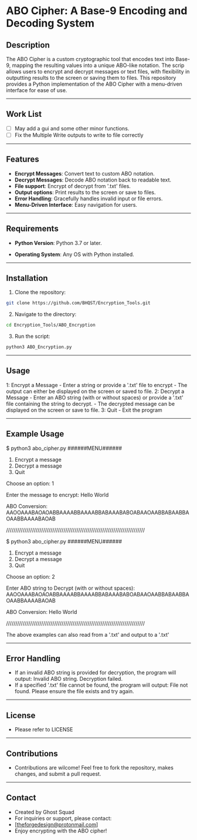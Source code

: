 # ABO Cipher: A Base-9 Encoding and Decoding System

## Description
The ABO Cipher is a custom cryptographic tool that encodes text into Base-9, mapping 
the resulting values into a unique ABO-like notation. The scrip allows users to encrypt and 
decrypt messages or text files, with flexibility in outputting results to the screen or saving 
them to files. This repository provides a Python implementation of the ABO Cipher with 
a menu-driven interface for ease of use.

---

## Work List
- [ ] May add a gui and some other minor functions.
- [ ] Fix the Multiple Write outputs to write to file correctly

---

## Features
- **Encrypt Messages**: Convert text to custom ABO notation.
- **Decrypt Messages**: Decode ABO notation back to readable text.
- **File support**: Encrypt of decrypt from '.txt' files.
- **Output options**: Print results to the screen or save to files.
- **Error Handling**: Gracefully handles invalid input or file errors.
- **Menu-Driven Interface**: Easy navigation for users.

---

## Requirements
 - **Python Version**: Python 3.7 or later.

 - **Operating System**: Any OS with Python installed.

---

## Installation
1. Clone the repository:
 ```bash
 git clone https://github.com/BHQST/Encryption_Tools.git
 ```

2. Navigate to the directory:
 ```bash
 cd Encryption_Tools/ABO_Encryption
 ```

3. Run the script:
 ```bash
 python3 ABO_Encryption.py
 ```
---

## Usage
1: Encrypt a Message
	- Enter a string or provide a '.txt' file to encrypt
	- The output can either be displayed on the screen or saved to file.
2: Decrypt a Message
	- Enter an ABO string (with or without spaces) or provide a '.txt' file containing the string to decrypt.
	- The decrypted message can be displayed on the screen or save to file.
3: Quit 
	- Exit the program 

---

## Example Usage
$ python3 abo_cipher.py
######MENU######
1. Encrypt a message
2. Decrypt a message
3. Quit

Choose an option: 1

Enter the message to encrypt: Hello World

ABO Conversion: AAOOAAABAOAOABBAAAABBAAAABBABAAABABOABAAOAABBABAABBAOAABBAAAABAOAB

///////////////////////////////////////////////////////////////////////////

$ python3 abo_cipher.py
######MENU######
1. Encrypt a message
2. Decrypt a message
3. Quit

Choose an option: 2

Enter ABO string to Decrypt (with or without spaces): AAOOAAABAOAOABBAAAABBAAAABBABAAABABOABAAOAABBABAABBAOAABBAAAABAOAB

ABO Conversion: Hello World

///////////////////////////////////////////////////////////////////////////

The above examples can also read from a '.txt' and output to a '.txt'

---

## Error Handling
- If an invalid ABO string is provided for decryption, the program will output: Invalid ABO string. Decryption failed.
- If a specified '.txt' file cannot be found, the program will output: File not found. Please ensure the file exists and try again.

---

## License
- Please refer to LICENSE

---

## Contributions
- Contributions are wilcome! Feel free to fork the repository, makes changes, and submit a pull request.

---

## Contact 
- Created by Ghost Squad
- For inquiries or support, please contact:
- [theforgedesign@protonmail.com]
- Enjoy encrypting with the ABO cipher!
